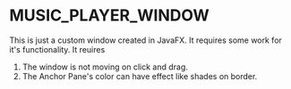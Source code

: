 # MUSIC_PLAYER_WINDOW
This is just a custom window created in JavaFX. It requires some work for it's functionality. 
It reuires
1. The window is not moving on click and drag.
2. The Anchor Pane's color can have effect like shades on border.
